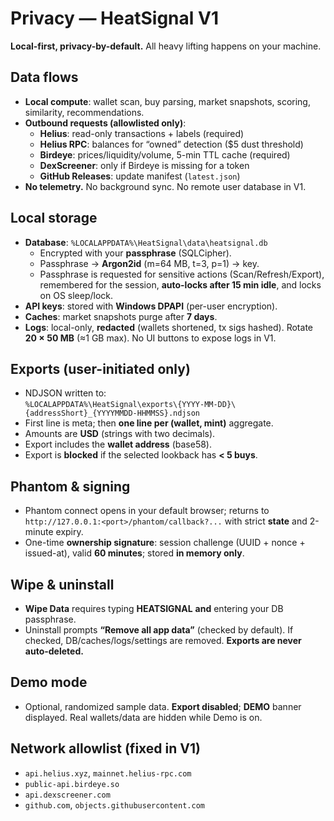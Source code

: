 # Privacy — HeatSignal V1

**Local-first, privacy-by-default.** All heavy lifting happens on your machine.

## Data flows

- **Local compute**: wallet scan, buy parsing, market snapshots, scoring, similarity, recommendations.
- **Outbound requests (allowlisted only)**:
  - **Helius**: read-only transactions + labels (required)
  - **Helius RPC**: balances for “owned” detection ($5 dust threshold)
  - **Birdeye**: prices/liquidity/volume, 5-min TTL cache (required)
  - **DexScreener**: only if Birdeye is missing for a token
  - **GitHub Releases**: update manifest (`latest.json`)
- **No telemetry.** No background sync. No remote user database in V1.

## Local storage

- **Database**: `%LOCALAPPDATA%\HeatSignal\data\heatsignal.db`  
  - Encrypted with your **passphrase** (SQLCipher).  
  - Passphrase → **Argon2id** (m=64 MB, t=3, p=1) → key.  
  - Passphrase is requested for sensitive actions (Scan/Refresh/Export), remembered for the session, **auto-locks after 15 min idle**, and locks on OS sleep/lock.
- **API keys**: stored with **Windows DPAPI** (per-user encryption).
- **Caches**: market snapshots purge after **7 days**.
- **Logs**: local-only, **redacted** (wallets shortened, tx sigs hashed). Rotate **20 × 50 MB** (≈1 GB max). No UI buttons to expose logs in V1.

## Exports (user-initiated only)

- NDJSON written to:  
  `%LOCALAPPDATA%\HeatSignal\exports\{YYYY-MM-DD}\{addressShort}_{YYYYMMDD-HHMMSS}.ndjson`
- First line is meta; then **one line per (wallet, mint)** aggregate.  
- Amounts are **USD** (strings with two decimals).  
- Export includes the **wallet address** (base58).  
- Export is **blocked** if the selected lookback has **< 5 buys**.

## Phantom & signing

- Phantom connect opens in your default browser; returns to  
  `http://127.0.0.1:<port>/phantom/callback?...` with strict **state** and 2-minute expiry.
- One-time **ownership signature**: session challenge (UUID + nonce + issued-at), valid **60 minutes**; stored **in memory only**.

## Wipe & uninstall

- **Wipe Data** requires typing **HEATSIGNAL** **and** entering your DB passphrase.  
- Uninstall prompts **“Remove all app data”** (checked by default). If checked, DB/caches/logs/settings are removed. **Exports are never auto-deleted.**

## Demo mode

- Optional, randomized sample data. **Export disabled**; **DEMO** banner displayed. Real wallets/data are hidden while Demo is on.

## Network allowlist (fixed in V1)

- `api.helius.xyz`, `mainnet.helius-rpc.com`  
- `public-api.birdeye.so`  
- `api.dexscreener.com`  
- `github.com`, `objects.githubusercontent.com`
